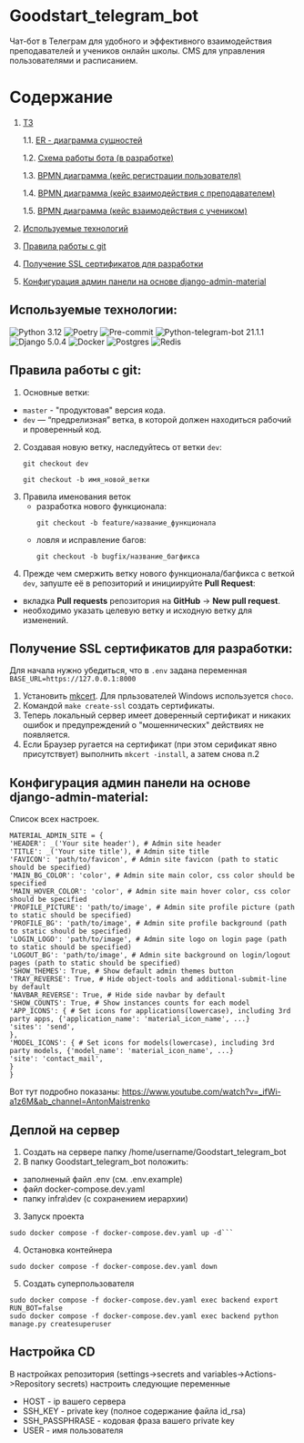 # Goodstart_telegram_bot

Чат-бот в Телеграм для удобного и эффективного взаимодействия преподавателей и учеников онлайн школы.
CMS для управления пользователями и расписанием.

# Содержание

1. [ТЗ](https://docs.google.com/document/d/1VUSzwJ_7xS27LN53y2hdO5wPQ6rMDnPr/edit)

   1.1. [ER - диаграмма сущностей](docs/Goodstart%20ER%20diagram.jpg)

   1.2. [Схема работы бота (в разработке)](https://miro.com/app/board/uXjVKTz7zLw=/)

   1.3. [BPMN диаграмма (кейс регистрации пользователя)](docs/bpmn/registration.jpg)

   1.4. [BPMN диаграмма (кейс взаимодействия с преподавателем)](docs/bpmn/teacher_interaction.jpg)

   1.5. [BPMN диаграмма (кейс взаимодействия с учеником)](docs/bpmn/student_interaction.jpg)

2. [Используемые технологий](#technologies-project)

3. [Правила работы с git](#git)

4. [Получение SSL сертификатов для разработки](#ssl)

5. [Конфигурация админ панели на основе django-admin-material](#dma)

## Используемые технологии<a id="technologies-project"></a>:

![Python 3.12](https://img.shields.io/badge/Python-3.12-brightgreen.svg?style=flat&logo=python&logoColor=white)
![Poetry](https://img.shields.io/badge/Poetry-brightgreen.svg?style=flat&logo=poetry&logoColor=white&color=blue)
![Pre-commit](https://img.shields.io/badge/pre--commit-brightgreen.svg?style=flat&logo=pre-commit&logoColor=white&color=blue)
![Python-telegram-bot 21.1.1](https://img.shields.io/badge/python--telegram--bot-21.1.1-brightgreen.svg?style=flat&logo=python&logoColor=white)
![Django 5.0.4](https://img.shields.io/badge/Django-5.0.4-brightgreen.svg?style=flat&logo=django&logoColor=white)
![Docker](https://img.shields.io/badge/Docker-brightgreen.svg?style=flat&logo=docker&logoColor=white&color=blue)
![Postgres](https://img.shields.io/badge/Postgres-brightgreen.svg?style=flat&logo=postgresql&logoColor=white&color=blue)
![Redis](https://img.shields.io/badge/Redis-brightgreen.svg?style=flat&logo=redis&logoColor=white&color=blue)


## Правила работы с git<a id="git"></a>:

1. Основные ветки:
- `master` - "продуктовая" версия кода.
- `dev` — “предрелизная” ветка, в которой должен находиться рабочий и проверенный код.
2. Создавая новую ветку, наследуйтесь от ветки `dev`:
    ```
    git checkout dev
    ```
    ```
    git checkout -b имя_новой_ветки
    ```
3. Правила именования веток
   - разработка нового функционала:
     ```
     git checkout -b feature/название_функционала
     ```
   - ловля и исправление багов:
     ```
     git checkout -b bugfix/название_багфикса
     ```
4. Прежде чем смержить ветку нового функционала/багфикса
с веткой `dev`, запуште её в репозиторий и инициируйте <b>Pull Request</b>:
- вкладка <b>Pull requests</b> репозитория на <b>GitHub</b> -> <b>New pull request</b>.
- необходимо указать целевую ветку и исходную ветку для изменений.


## Получение SSL сертификатов для разработки<a id="ssl"></a>:

Для начала нужно убедиться, что в `.env` задана переменная `BASE_URL=https://127.0.0.1:8000`

1. Установить [mkcert](https://github.com/FiloSottile/mkcert). Для прльзователей Windows используется `choco`.
2. Командой `make create-ssl` создать сертификаты.
3. Теперь локальный сервер имеет доверенный сертификат и никаких ошибок и предупреждений о "мошеннических" действиях не появляется.
4. Если Браузер ругается на сертификат (при этом серификат явно присутствует) выполнить `mkcert -install`, а затем снова п.2

## Конфигурация админ панели на основе django-admin-material<a id="dma"></a>:

Cписок всех настроек.

```
MATERIAL_ADMIN_SITE = {
'HEADER': _('Your site header'), # Admin site header
'TITLE': _('Your site title'), # Admin site title
'FAVICON': 'path/to/favicon', # Admin site favicon (path to static should be specified)
'MAIN_BG_COLOR': 'color', # Admin site main color, css color should be specified
'MAIN_HOVER_COLOR': 'color', # Admin site main hover color, css color should be specified
'PROFILE_PICTURE': 'path/to/image', # Admin site profile picture (path to static should be specified)
'PROFILE_BG': 'path/to/image', # Admin site profile background (path to static should be specified)
'LOGIN_LOGO': 'path/to/image', # Admin site logo on login page (path to static should be specified)
'LOGOUT_BG': 'path/to/image', # Admin site background on login/logout pages (path to static should be specified)
'SHOW_THEMES': True, # Show default admin themes button
'TRAY_REVERSE': True, # Hide object-tools and additional-submit-line by default
'NAVBAR_REVERSE': True, # Hide side navbar by default
'SHOW_COUNTS': True, # Show instances counts for each model
'APP_ICONS': { # Set icons for applications(lowercase), including 3rd party apps, {'application_name': 'material_icon_name', ...}
'sites': 'send',
},
'MODEL_ICONS': { # Set icons for models(lowercase), including 3rd party models, {'model_name': 'material_icon_name', ...}
'site': 'contact_mail',
}
}
```
Вот тут подробно показаны:
https://www.youtube.com/watch?v=_ifWi-a1z6M&ab_channel=AntonMaistrenko

## Деплой на сервер
1. Создать на сервере папку /home/username/Goodstart_telegram_bot
2. В папку Goodstart_telegram_bot положить: 
- заполненый файл .env (см. .env.example)
- файл docker-compose.dev.yaml
- папку infra\dev (с сохранением иерархии)
3. Запуск проекта
```
sudo docker compose -f docker-compose.dev.yaml up -d```
```
4. Остановка контейнера
```
sudo docker compose -f docker-compose.dev.yaml down
```
5. Создать суперпользователя
```
sudo docker compose -f docker-compose.dev.yaml exec backend export RUN_BOT=false
sudo docker compose -f docker-compose.dev.yaml exec backend python manage.py createsuperuser
```
## Настройка CD
В настройках репозитория (settings->secrets and variables->Actions->Repository secrets) настроить следующие переменные
- HOST - ip вашего сервера
- SSH_KEY - private key (полное содержание файла id_rsa)
- SSH_PASSPHRASE - кодовая фраза вашего private key
- USER - имя пользователя